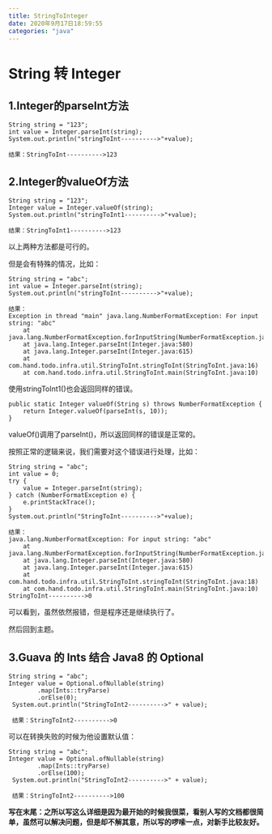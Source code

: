 ```yaml
---
title: StringToInteger
date: 2020年9月17日18:59:55
categories: "java"
---
```


# String 转 Integer

## 1.Integer的parseInt方法

```
String string = "123";
int value = Integer.parseInt(string);
System.out.println("stringToInt---------->"+value);

结果：StringToInt---------->123
```

## 2.Integer的valueOf方法

```
String string = "123";
Integer value = Integer.valueOf(string);
System.out.println("stringToInt1---------->"+value);

结果：StringToInt1---------->123
```

以上两种方法都是可行的。



但是会有特殊的情况，比如：

```
String string = "abc";
int value = Integer.parseInt(string);
System.out.println("stringToInt---------->"+value);

结果：
Exception in thread "main" java.lang.NumberFormatException: For input string: "abc"
	at java.lang.NumberFormatException.forInputString(NumberFormatException.java:65)
	at java.lang.Integer.parseInt(Integer.java:580)
	at java.lang.Integer.parseInt(Integer.java:615)
	at com.hand.todo.infra.util.StringToInt.stringToInt(StringToInt.java:16)
	at com.hand.todo.infra.util.StringToInt.main(StringToInt.java:10)
```

使用stringToInt1()也会返回同样的错误。

```
public static Integer valueOf(String s) throws NumberFormatException {
    return Integer.valueOf(parseInt(s, 10));
}
```

valueOf()调用了parseInt()，所以返回同样的错误是正常的。

按照正常的逻辑来说，我们需要对这个错误进行处理，比如：

```
String string = "abc";
int value = 0;
try {
    value = Integer.parseInt(string);
} catch (NumberFormatException e) {
    e.printStackTrace();
}
System.out.println("StringToInt---------->"+value);

结果：
java.lang.NumberFormatException: For input string: "abc"
	at java.lang.NumberFormatException.forInputString(NumberFormatException.java:65)
	at java.lang.Integer.parseInt(Integer.java:580)
	at java.lang.Integer.parseInt(Integer.java:615)
	at com.hand.todo.infra.util.StringToInt.stringToInt(StringToInt.java:18)
	at com.hand.todo.infra.util.StringToInt.main(StringToInt.java:10)
StringToInt---------->0
```

可以看到，虽然依然报错，但是程序还是继续执行了。

然后回到主题。

## 3.Guava 的 Ints 结合 Java8 的 Optional

```
String string = "abc";
Integer value = Optional.ofNullable(string)
        .map(Ints::tryParse)
        .orElse(0);
 System.out.println("StringToInt2---------->" + value);
 
 结果：StringToInt2---------->0
```

可以在转换失败的时候为他设置默认值：

```
String string = "abc";
Integer value = Optional.ofNullable(string)
        .map(Ints::tryParse)
        .orElse(100);
 System.out.println("StringToInt2---------->" + value);
 
 结果：StringToInt2---------->100
```



**写在末尾：之所以写这么详细是因为最开始的时候我很菜，看别人写的文档都很简单，虽然可以解决问题，但是却不解其意，所以写的啰嗦一点，对新手比较友好。**



​	</body>

</html>
